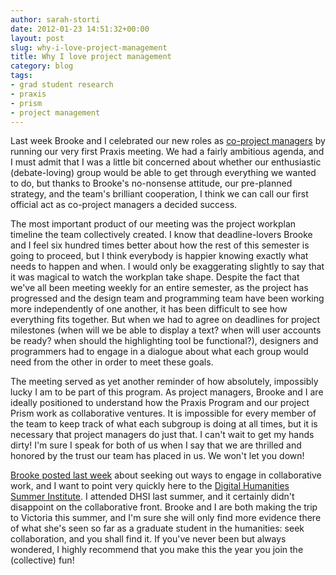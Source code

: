 ```yaml
---
author: sarah-storti
date: 2012-01-23 14:51:32+00:00
layout: post
slug: why-i-love-project-management
title: Why I love project management
category: blog
tags:
- grad student research
- praxis
- prism
- project management
---
```


Last week Brooke and I celebrated our new roles as [co-project managers](http://praxis.scholarslab.org/topics/project-management/) by running our very first Praxis meeting. We had a fairly ambitious agenda, and I must admit that I was a little bit concerned about whether our enthusiastic (debate-loving) group would be able to get through everything we wanted to do, but thanks to Brooke's no-nonsense attitude, our pre-planned strategy, and the team's brilliant cooperation, I think we can call our first official act as co-project managers a decided success.

The most important product of our meeting was the project workplan timeline the team collectively created. I know that deadline-lovers Brooke and I feel six hundred times better about how the rest of this semester is going to proceed, but I think everybody is happier knowing exactly what needs to happen and when. I would only be exaggerating slightly to say that it was magical to watch the workplan take shape. Despite the fact that we've all been meeting weekly for an entire semester, as the project has progressed and the design team and programming team have been working more independently of one another, it has been difficult to see how everything fits together. But when we had to agree on deadlines for project milestones (when will we be able to display a text? when will user accounts be ready? when should the highlighting tool be functional?), designers and programmers had to engage in a dialogue about what each group would need from the other in order to meet these goals.

The meeting served as yet another reminder of how absolutely, impossibly lucky I am to be part of this program. As project managers, Brooke and I are ideally positioned to understand how the Praxis Program and our project Prism work as collaborative ventures. It is impossible for every member of the team to keep track of what each subgroup is doing at all times, but it is necessary that project managers do just that. I can't wait to get my hands dirty! I'm sure I speak for both of us when I say that we are thrilled and honored by the trust our team has placed in us. We won't let you down!

[Brooke posted last week](https://scholarslab.org/digital-humanities/project-management-and-graduate-training/) about seeking out ways to engage in collaborative work, and I want to point very quickly here to the [Digital Humanities Summer Institute](http://www.dhsi.org/). I attended DHSI last summer, and it certainly didn't disappoint on the collaborative front. Brooke and I are both making the trip to Victoria this summer, and I'm sure she will only find more evidence there of what she's seen so far as a graduate student in the humanities: seek collaboration, and you shall find it. If you've never been but always wondered, I highly recommend that you make this the year you join the (collective) fun!
